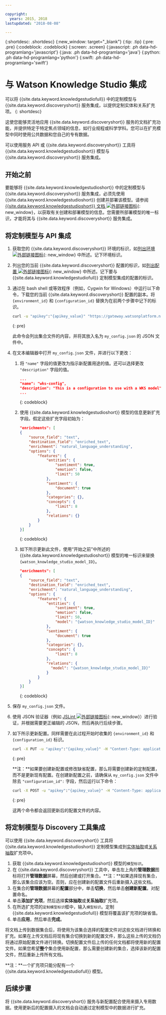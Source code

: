 ```yaml
---

copyright:
  years: 2015, 2018
lastupdated: "2018-08-08"

---
```


{:shortdesc: .shortdesc}
{:new_window: target="_blank"}
{:tip: .tip}
{:pre: .pre}
{:codeblock: .codeblock}
{:screen: .screen}
{:javascript: .ph data-hd-programlang='javascript'}
{:java: .ph data-hd-programlang='java'}
{:python: .ph data-hd-programlang='python'}
{:swift: .ph data-hd-programlang='swift'}

# 与 Watson Knowledge Studio 集成

可以将 {{site.data.keyword.knowledgestudiofull}} 中的定制模型与 {{site.data.keyword.discoveryshort}} 服务集成，以提供定制实体和关系扩充项。
{: shortdesc}

这使您能够灵活地应用 {{site.data.keyword.discoveryshort}} 服务的文档扩充功能，并提供特定于特定焦点领域的信息，如行业规程或科学学科。您可以在扩充模型中同时使用公共数据和您自己的专有数据。

可以使用服务 API 或 {{site.data.keyword.discoveryshort}} 工具将 {{site.data.keyword.knowledgestudioshort}} 模型与 {{site.data.keyword.discoveryshort}} 服务集成。

## 开始之前

要能够将 {{site.data.keyword.knowledgestudioshort}} 中的定制模型与 {{site.data.keyword.discoveryshort}} 服务集成，必须先使用 {{site.data.keyword.knowledgestudioshort}} 创建并部署该模型。请参阅 [{{site.data.keyword.knowledgestudioshort}} 文档 ![外部链接图标](../../icons/launch-glyph.svg "外部链接图标")](https://console.bluemix.net/docs/services/knowledge-studio/tutorials-create-project.html#wks_tutintro){: new_window}，以获取有关创建和部署模型的信息。您需要所部署模型的唯一标识，才能将其与 {{site.data.keyword.discoveryshort}} 服务集成。

## 将定制模型与 API 集成

1.  获取您的 {{site.data.keyword.discoveryshort}} 环境的标识，如[列出环境 ![外部链接图标](../../icons/launch-glyph.svg "外部链接图标")](https://www.ibm.com/watson/developercloud/discovery/api/v1/#list_environments){: new_window} 中所述。记下环境标识。
1.  列出您的当前 {{site.data.keyword.discoveryshort}} 配置的标识，如[列出配置 ![外部链接图标](../../icons/launch-glyph.svg "外部链接图标")](https://www.ibm.com/watson/developercloud/discovery/api/v1/#list_configurations){: new_window} 中所述。记下要与 {{site.data.keyword.knowledgestudiofull}} 定制模型集成的配置的标识。
1.  通过在 bash shell 或等效程序（例如，Cygwin for Windows）中运行以下命令，下载您的当前 {{site.data.keyword.discoveryshort}} 配置的副本。将 `{environment_id}` 和 `{configuration_id}` 替换为在前两个步骤中记下的标识。

    ```bash
    curl -u "apikey":"{apikey_value}" "https://gateway.watsonplatform.net/discovery/api/v1/environments/{environment_id}/configurations/{configuration_id}?version=2017-11-07" > my_config.json
    ```
    {: pre}

    此命令会列出集合文件的内容，并将其放入名为 `my_config.json` 的 JSON 文件中。
1.  在文本编辑器中打开 `my_config.json` 文件，并进行以下更改：
    1.  将 `"name"` 字段的值更改为指示新配置用途的值。还可以选择更改 `"description"` 字段的值。

        ```json
        ...
        "name": "wks-config",
        "description": "This is a configuration to use with a WKS model",
        ...
        ```
        {: codeblock}

    1.  使用 {{site.data.keyword.knowledgestudioshort}} 模型的信息更新扩充字段。假定这些扩充字段初始为：

        ```json
        "enrichments": [
        {
            "source_field": "text",
            "destination_field": "enriched_text",
            "enrichment": "natural_language_understanding",
            "options": {
                "features": {
                    "entities": {
                        "sentiment": true,
                        "emotion": false,
                        "limit": 50
                    },
                    "sentiment": {
                        "document": true
                    },
                    "categories": {},
                    "concepts": {
                        "limit": 8
                    },
                    "relations": {}
                }
            }
        }]
        ```
        {: codeblock}

    1.  如下所示更新此文件，使用“开始之前”中所述的 {{site.data.keyword.knowledgestudioshort}} 模型的唯一标识来替换 `{watson_knowledge_studio_model_ID}`。

        ```json
        "enrichments": [
        {
            "source_field": "text",
            "destination_field": "enriched_text",
            "enrichment": "natural_language_understanding",
            "options": {
                "features": {
                    "entities": {
                        "sentiment": true,
                        "emotion": false,
                        "limit": 50,
                        "model": "{watson_knowledge_studio_model_ID}"
                    },
                    "sentiment": {
                        "document": true
                    },
                    "categories": {},
                    "concepts": {
                        "limit": 8
                    },
                    "relations": {
                      "model": "{watson_knowledge_studio_model_ID}"
                    }
                }
            }
        }]
        ```
        {: codeblock}

1.  保存 `my_config.json` 文件。
1.  使用 JSON 验证器（例如 [JSLint ![外部链接图标](../../icons/launch-glyph.svg "外部链接图标")](http://jslint.com){: new_window}）进行验证，并根据需要更正编辑的 JSON，然后再执行后续步骤。
1.  如下所示更新配置。同样需要在此过程开始时收集的 `{environment_id}` 和 `{configuration_id}` 标识。

    ```bash
    curl -X PUT -u "apikey":"{apikey_value}" -H "Content-Type: application/json" -d @my_config.json "https://gateway.watsonplatform.net/discovery/api/v1/environments/{environment_id}/configurations/{configuration_id}?version=2017-11-07"
    ```
    {: pre}

    **注：**如果要创建新配置或修改缺省配置，那么将需要创建新的定制配置，而不是更新现有配置。在创建新配置之前，请确保从 `my_config.json` 文件中除去 `"configuration_id":` 字段，然后运行以下命令：

    ```bash
    curl -X POST -u "apikey":"{apikey_value}" -H "Content-Type: application/json" -d @my_config.json "https://gateway.watsonplatform.net/discovery/api/v1/environments/{environment_id}/configurations?version=2017-11-07"
    ```
    {: pre}

    这两个命令都会返回更新后的配置文件的内容。

## 将定制模型与 Discovery 工具集成

可以使用 {{site.data.keyword.discoveryshort}} 工具将 {{site.data.keyword.knowledgestudioshort}} 定制模型集成到[实体抽取](/docs/services/discovery/building.html#entity-extraction)或[关系抽取](/docs/services/discovery/building.html#relation-extraction)扩充项中。

1. 获取 {{site.data.keyword.knowledgestudioshort}} 模型的`模型标识`。
1. 在 {{site.data.keyword.discoveryshort}} 工具中，单击左上角的**管理数据**图标将打开**管理数据**屏幕，然后创建或打开集合。**注：**如果选择现有集合，那么该集合应该为空。否则，应在创建新的配置文件后重新摄入这些文档。
1. 在集合的**管理数据**屏幕的**配置**部分中，单击**切换**，然后单击**创建新配置**。对配置命名。 
1. 单击**添加扩充项**，然后选择**实体抽取**或**关系抽取**扩充项。
1. 在所选扩充项的`定制模型标识`框中，输入`模型标识`。定制 {{site.data.keyword.knowledgestudiofull}} 模型将覆盖该扩充项的缺省值。 
1. 单击**应用**，然后单击**完成**。

将文档上传到数据集合后，将使用为该集合选择的配置文件对这些文档进行转换和扩充。如果在上传文档后将现有集合切换到新的配置文件，那么这些上传的文档仍将通过原始配置文件进行转换。切换配置文件后上传的任何文档都将使用新的配置文件。如果您希望**整个**集合使用新配置，那么需要创建新的集合，选择该新的配置文件，然后重新上传所有文档。

**注：**一个扩充项只能分配有一个 {{site.data.keyword.knowledgestudiofull}} 模型。

## 后续步骤

将 {{site.data.keyword.discoveryshort}} 服务与新配置配合使用来摄入专用数据。使用更新后的配置摄入的文档会自动通过定制模型中的数据进行扩充。
